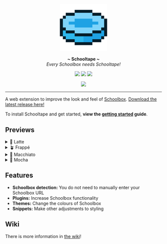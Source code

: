 <p align="center">
  <img width="30%" src="assets/schooltape-logo.png" />
</p>
<p align="center">
  <b> ~ Schooltape ~ </b><br>
  <i>Every Schoolbox needs Schooltape!</i>
</p>

<p align="center">
	<a href="https://github.com/schooltape/schooltape/stargazers"><img src="https://img.shields.io/github/stars/schooltape/schooltape?colorA=363a4f&colorB=b7bdf8&style=for-the-badge"></a>
	<a href="https://github.com/schooltape/schooltape/issues"><img src="https://img.shields.io/github/issues/schooltape/schooltape?colorA=363a4f&colorB=f5a97f&style=for-the-badge"></a>
	<a href="https://github.com/schooltape/schooltape/contributors"><img src="https://img.shields.io/github/contributors/schooltape/schooltape?colorA=363a4f&colorB=a6da95&style=for-the-badge"></a>
</p>

<p align="center">
	<img src="https://raw.githubusercontent.com/schooltape/schooltape/main/assets/previews/preview.webp"/>
</p>

---

A web extension to improve the look and feel of [Schoolbox](https://schoolbox.education/). [Download the latest release here!](https://github.com/schooltape/schooltape/releases/latest)

To install Schooltape and get started, **view the [getting started](https://github.com/schooltape/schooltape/wiki/Getting-Started) guide**.

## Previews

<details>
<summary>🌻 Latte</summary>
<img src="https://raw.githubusercontent.com/schooltape/schooltape/main/assets/previews/latte.webp"/>
</details>
<details>
<summary>🪴 Frappé</summary>
<img src="https://raw.githubusercontent.com/schooltape/schooltape/main/assets/previews/frappe.webp"/>
</details>
<details>
<summary>🌺 Macchiato</summary>
<img src="https://raw.githubusercontent.com/schooltape/schooltape/main/assets/previews/macchiato.webp"/>
</details>
<details>
<summary>🌿 Mocha</summary>
<img src="https://raw.githubusercontent.com/schooltape/schooltape/main/assets/previews/mocha.webp"/>
</details>

## Features

- **Schoolbox detection:** You do not need to manually enter your Schoolbox URL
- **Plugins:** Increase Schoolbox functionality
- **Themes:** Change the colours of Schoolbox
- **Snippets:** Make other adjustments to styling

## Wiki

There is more information in [the wiki](https://github.com/schooltape/schooltape/wiki)!
